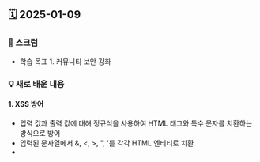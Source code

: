 ## 🗓️ 2025-01-09

### 🐌 스크럼

- 학습 목표 1. 커뮤니티 보안 강화

### 💡 새로 배운 내용

#### 1. XSS 방어

- 입력 값과 출력 값에 대해 정규식을 사용하여 HTML 태그와 특수 문자를 치환하는 방식으로 방어
- 입력된 문자열에서 &, <, >, ", '를 각각 HTML 엔티티로 치환
- <script>와 같은 HTML 태그 삽입을 무효화하여 XSS 공격 방지
- 댓글, 게시글 제목 등 사용자 입력값에 대한 출력 시 보안 강화

```js
escapeHtml(str) {
  return str
    .replace(/&/g, '&amp;')
    .replace(/</g, '&lt;')
    .replace(/>/g, '&gt;')
    .replace(/"/g, '&quot;')
    .replace(/'/g, '&#039;')
}
```

#### 2. Rate Limiting

- **express-rate-limit**를 활용하여 API 요청 횟수를 제한

```js
import rateLimit from 'express-rate-limit'

const loginLimiter = rateLimit({
  windowMs: 5 * 60 * 1000, // 5분
  max: 10,
  message: 'Too many login attempts, please try again later.',
})

const commentLimiter = rateLimit({
  windowMs: 10 * 60 * 1000, // 10분
  max: 20,
  message: 'Too many comments, please try again later.',
})

app.use('/api/auth/login', loginLimiter)
app.use('/api/comments', commentLimiter)
```

#### 3. HTTP 헤더 강화

- **helmet**을 사용하여 HTTP 헤더 보안 설정 강화

```js
import helmet from 'helmet'
app.use(helmet())
```

- 클릭재킹 방지 (X-Frame-Options)
- 스니핑 방지 (X-Content-Type-Options)
- 브라우저 XSS 필터 활성화 (X-XSS-Protection)

### 👏🏻 오늘의 회고

- 다른 분들 QA 받는 걸 보면서 나도 보안 취약점을 보완해야지 생각했는데 많이 처리된 거 같아 뿌듯하다.

### 🔗 참고 자료 및 링크

- [helmet 레퍼런스](https://inpa.tistory.com/entry/NODE-보안-📚-helmet-모듈-사용법-웹-보안은-내가-👮)
